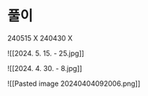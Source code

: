 # 풀이

240515 X
240430 X

![[2024. 5. 15. - 25.jpg]]

![[2024. 4. 30. - 8.jpg]]


![[Pasted image 20240404092006.png]]